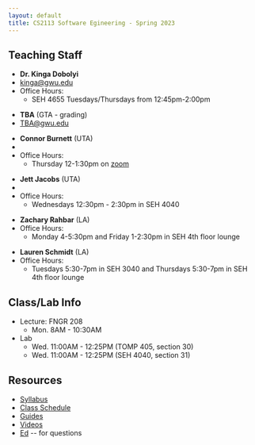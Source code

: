 ```yaml
---
layout: default
title: CS2113 Software Egineering - Spring 2023
---
```

## Teaching Staff
<div class="wrapper" markdown="0"><div class="footer-col-wrapper">
    <div class="footer-col two-col-1">
        <ul class="contact-list">
            <li><b>Dr. Kinga Dobolyi</b></li>
            <li><a href="mailto:kinga@gwu.edu">kinga@gwu.edu</a></li>
            <li>Office Hours:
                <ul>
                <li>SEH 4655 Tuesdays/Thursdays from 12:45pm-2:00pm</li>
                </ul>
            </li>                
        </ul>
        <ul class="contact-list">
            <li><b>TBA</b> (GTA - grading)</li>
            <li><a href="mailto:TBA@gwu.edu">TBA@gwu.edu</a> </li>
        </ul>
    </div>    
    <div class="footer-col two-col-2">
        <ul class="contact-list">
            <li><b>Connor Burnett</b> (UTA)</li>
            <li><a href="mailto:"></a></li>
            <li> Office Hours: 
                <ul>
                <li>Thursday 12-1:30pm on <a href="https://us05web.zoom.us/j/9549554796?pwd=YXpqd3JZTWhBaUx5NlBHZURUb3hMZz09">zoom</a></li>
                </ul>
            </li>
        </ul>
        <ul class="contact-list">
            <li><b>Jett Jacobs</b> (UTA)</li>
            <li><a href="mailto:"></a></li>
            <li> Office Hours:
                <ul>
                <li>Wednesdays 12:30pm - 2:30pm in SEH 4040</li>
                </ul>
            </li>
        </ul>
        <ul class="contact-list">
            <li><b>Zachary Rahbar</b> (LA)</li>
            <li> Office Hours: 
                <ul>
                <li>Monday 4-5:30pm and Friday 1-2:30pm in SEH 4th floor lounge</li>
                </ul>
            </li>
        </ul>
        <ul class="contact-list">
            <li><b>Lauren Schmidt</b> (LA)</li>
            <li> Office Hours:
                <ul>
                <li> Tuesdays 5:30-7pm in SEH 3040 and Thursdays 5:30-7pm in SEH 4th floor lounge</li>
                </ul>
            </li>
        </ul>
    </div>
</div>
</div>


## Class/Lab Info
* Lecture: FNGR 208
  * Mon. 8AM - 10:30AM 
* Lab
  * Wed. 11:00AM - 12:25PM (TOMP 405, section 30)
  * Wed. 11:00AM - 12:25PM (SEH 4040, section 31)


## Resources

* [Syllabus](/syllabus.html)
* [Class Schedule](/schedule.html)
* [Guides](/guides)
* [Videos](/videos)
* [Ed](https://edstem.org/us/courses/31676/discussion/) -- for questions

